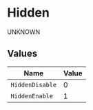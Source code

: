 # Hidden

UNKNOWN


## Values

| Name            | Value           |
| --------------- | --------------- |
| `HiddenDisable` | 0               |
| `HiddenEnable`  | 1               |